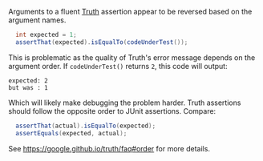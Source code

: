 Arguments to a fluent [Truth](go/truth) assertion appear to be reversed based on
the argument names.

```java
  int expected = 1;
  assertThat(expected).isEqualTo(codeUnderTest());
```

This is problematic as the quality of Truth's error message depends on the
argument order. If `codeUnderTest()` returns `2`, this code will output:

```
expected: 2
but was : 1
```

Which will likely make debugging the problem harder. Truth assertions should
follow the opposite order to JUnit assertions. Compare:

```java
  assertThat(actual).isEqualTo(expected);
  assertEquals(expected, actual);
```

See https://google.github.io/truth/faq#order for more details.
